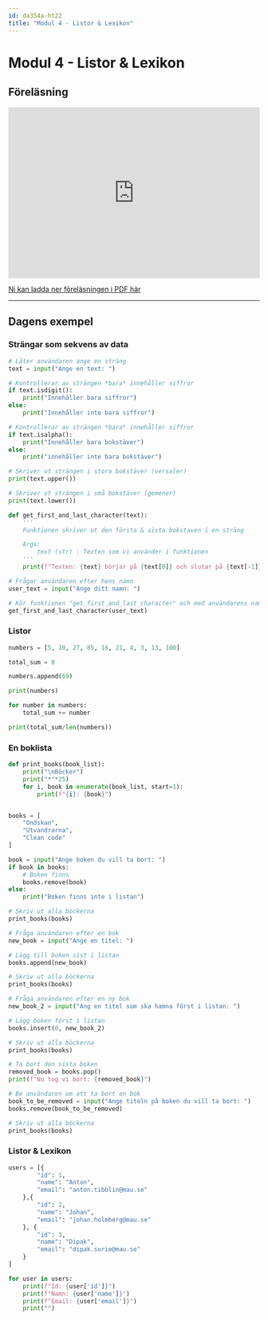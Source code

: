 ```yaml
---
id: da354a-ht22
title: "Modul 4 - Listor & Lexikon"
---
```


# Modul 4 - Listor & Lexikon

## Föreläsning

<div class="frame">
    <div style="left: 0; width: 100%; height: 0; position: relative; padding-bottom: 56.2696%; padding-top: 58px;"><iframe src="https://www.slideshare.net/slideshow/embed_code/key/14PuX1SgBjEYgm" style="top: 0; left: 0; width: 100%; height: 100%; position: absolute; border: 0;" allowfullscreen scrolling="no" allow="encrypted-media;"></iframe></div>
</div>

[Ni kan ladda ner föreläsningen i PDF här](../pdf/2022-listor.pdf)

---
<!--
<div class="video-frame">
    <div style="left: 0; width: 100%; height: 0; position: relative; padding-bottom: 56.25%;"><iframe src="https://www.youtube.com/embed/LE7bjJ_0zHA?rel=0" style="top: 0; left: 0; width: 100%; height: 100%; position: absolute; border: 0;" allowfullscreen scrolling="no" allow="accelerometer; clipboard-write; encrypted-media; gyroscope; picture-in-picture;"></iframe></div>
</div>
-->

## Dagens exempel

### Strängar som sekvens av data

```python
# Låter användaren ange en sträng
text = input("Ange en text: ")

# Kontrollerar av strängen *bara* innehåller siffror
if text.isdigit():
    print("Innehåller bara siffror")
else:
    print("Innehåller inte bara siffror")

# Kontrollerar av strängen *bara* innehåller siffror
if text.isalpha():
    print("Innehåller bara bokstäver")
else:
    print("innehåller inte bara bokstäver")

# Skriver ut strängen i stora bokstäver (versaler)
print(text.upper())

# Skriver ut strängen i små bokstäver (gemener)
print(text.lower())

def get_first_and_last_character(text):
    '''
    Funktionen skriver ut den första & sista bokstaven i en sträng

    Args:
        text (str) : Texten som vi använder i funktionen
    '''
    print(f"Texten: {text} börjar på {text[0]} och slutar på {text[-1]}")

# Frågar användaren efter hens namn
user_text = input("Ange ditt namn: ")

# Kör funktionen "get_first_and_last_character" och med användarens namn
get_first_and_last_character(user_text)
```

### Listor

```python
numbers = [5, 10, 27, 85, 16, 21, 4, 3, 13, 100]

total_sum = 0

numbers.append(69)

print(numbers)

for number in numbers:
    total_sum += number

print(total_sum/len(numbers))
```

### En boklista

```python
def print_books(book_list):
    print("\nBöcker")
    print("*"*25)
    for i, book in enumerate(book_list, start=1):
        print(f"{i}: {book}")


books = [
    "Ondskan",
    "Utvandrarna",
    "Clean code"
]

book = input("Ange boken du vill ta bort: ")
if book in books:
    # Boken finns
    books.remove(book)
else:
    print("Boken finns inte i listan")

# Skriv ut alla böckerna
print_books(books)

# Fråga användaren efter en bok
new_book = input("Ange en titel: ")

# Lägg till boken sist i listan
books.append(new_book)

# Skriv ut alla böckerna
print_books(books)

# Fråga användaren efter en ny bok
new_book_2 = input("Ang en titel som ska hamna först i listan: ")

# Lägg boken först i listan
books.insert(0, new_book_2)

# Skriv ut alla böckerna
print_books(books)

# Ta bort den sista boken
removed_book = books.pop()
print(f"Nu tog vi bort: {removed_book}")

# Be användaren om att ta bort en bok
book_to_be_removed = input("Ange titeln på boken du vill ta bort: ")
books.remove(book_to_be_removed)

# Skriv ut alla böckerna
print_books(books)

```

### Listor & Lexikon

```python
users = [{
        "id": 1,
        "name": "Anton",
        "email": "anton.tibblin@mau.se"
    },{
        "id": 2,
        "name": "Johan",
        "email": "johan.holmberg@mau.se"
    }, {
        "id": 3,
        "name": "Dipak",
        "email": "dipak.surie@mau.se"
    }
]

for user in users:
    print(f"Id: {user['id']}")
    print(f"Namn: {user['name']}")
    print(f"Email: {user['email']}")
    print("")

```
